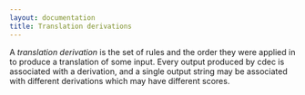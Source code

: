 ```yaml
---
layout: documentation
title: Translation derivations
---
```

A *translation derivation* is the set of rules and the order they were applied in to produce a translation of some input. Every output produced by cdec is associated with a derivation, and a single output string may be associated with different derivations which may have different scores.


